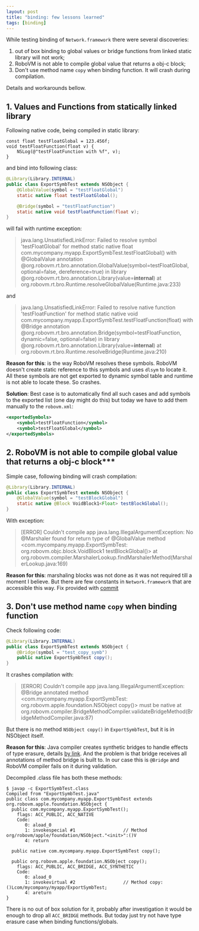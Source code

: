 ```yaml
---
layout: post
title: "binding: few lessons learned"
tags: [binding]
---
```

While testing binding of `Network.framework` there were several discoveries:  
1. out of box binding to global values or bridge functions from linked static library will not work;
2. RoboVM is not able to compile global value that returns a obj-c block;
3. Don't use method name `copy` when binding function. It will crash during compilation.

Details and workarounds bellow.  
<!-- more -->

## 1. Values and Functions from statically linked library
Following native code, being compiled in static library:
```objc
const float testFloatGlobal = 123.456f;
void testFloatFunction(float v) {
    NSLog(@"testFloatFunction with %f", v);
}
```

and bind into following class:
```java
@Library(Library.INTERNAL)
public class ExportSymbTest extends NSObject {
    @GlobalValue(symbol = "testFloatGlobal")
    static native float testFloatGlobal();

    @Bridge(symbol = "testFloatFunction")
    static native void testFloatFunction(float v);
}

```

will fail with runtime exception:
> java.lang.UnsatisfiedLinkError: Failed to resolve symbol 'testFloatGlobal' for method static native float com.mycompany.myapp.ExportSymbTest.testFloatGlobal() with @GlobalValue annotation @org.robovm.rt.bro.annotation.GlobalValue(symbol=testFloatGlobal, optional=false, dereference=true) in library @org.robovm.rt.bro.annotation.Library(value=__internal__)
	at org.robovm.rt.bro.Runtime.resolveGlobalValue(Runtime.java:233)

and  
> java.lang.UnsatisfiedLinkError: Failed to resolve native function 'testFloatFunction' for method static native void com.mycompany.myapp.ExportSymbTest.testFloatFunction(float) with @Bridge annotation @org.robovm.rt.bro.annotation.Bridge(symbol=testFloatFunction, dynamic=false, optional=false) in library @org.robovm.rt.bro.annotation.Library(value=__internal__)
    	at org.robovm.rt.bro.Runtime.resolveBridge(Runtime.java:210)


**Reason for this**: is the way RoboVM resolves these symbols. RoboVM doesn't create static reference to this symbols and uses `dlsym` to locate it. All these symbols are not get exported to dynamic symbol table and runtime is not able to locate these. So crashes.

**Solution**: Best case is to automatically find all such cases and add symbols to the exported list (one day might do this) but today we have to add them manually to the `robovm.xml`:  
```xml
<exportedSymbols>
    <symbol>testFloatFunction</symbol>
    <symbol>testFloatGlobal</symbol>
</exportedSymbols>
```

## 2. RoboVM is not able to compile global value that returns a obj-c block***  
Simple case, following binding will crash compilation:  
```java
@Library(Library.INTERNAL)
public class ExportSymbTest extends NSObject {
    @GlobalValue(symbol = "testBlockGlobal")
    static native @Block VoidBlock1<Float> testBlockGlobal();
}
```

With exception:
> [ERROR] Couldn't compile app
java.lang.IllegalArgumentException: No @Marshaler found for return type of @GlobalValue method <com.mycompany.myapp.ExportSymbTest: org.robovm.objc.block.VoidBlock1 testBlockGlobal()>
	at org.robovm.compiler.MarshalerLookup.findMarshalerMethod(MarshalerLookup.java:169)

**Reason for this**: marshaling blocks was not done as it was not required till a moment I believe. But there are few constants in `Network.framework` that are accessible this way. Fix provided with [commit](https://github.com/MobiVM/robovm/pull/335/commits/23aefba1b7b08403237e76d83abddd8929989bb2)

## 3. Don't use method name `copy` when binding function
Check following code:
```java
@Library(Library.INTERNAL)
public class ExportSymbTest extends NSObject {
    @Bridge(symbol = "test_copy_symb")
    public native ExportSymbTest copy();
}
```

It crashes compilation with:  
>[ERROR] Couldn't compile app
java.lang.IllegalArgumentException: @Bridge annotated method <com.mycompany.myapp.ExportSymbTest: org.robovm.apple.foundation.NSObject copy()> must be native
	at org.robovm.compiler.BridgeMethodCompiler.validateBridgeMethod(BridgeMethodCompiler.java:87)

But there is no method `NSObject copy()` in `ExportSymbTest`, but it is in NSObject itself.

**Reason for this**: Java compiler creates synthetic bridges to handle effects of type erasure,  details [by link](https://docs.oracle.com/javase/tutorial/java/generics/bridgeMethods.html). And the problem is that bridge receives all annotations of method bridge is built to. In our case this is `@Bridge` and RoboVM compiler fails on it during validation.

Decompiled .class file has both these methods:
```
$ javap -c ExportSymbTest.class  
Compiled from "ExportSymbTest.java"                                                                           
public class com.mycompany.myapp.ExportSymbTest extends org.robovm.apple.foundation.NSObject {                
  public com.mycompany.myapp.ExportSymbTest();                                                                
    flags: ACC_PUBLIC, ACC_NATIVE
    Code:                                                                                                     
       0: aload_0                                                                                             
       1: invokespecial #1                  // Method org/robovm/apple/foundation/NSObject."<init>":()V       
       4: return                                                                                              

  public native com.mycompany.myapp.ExportSymbTest copy();                                                    

  public org.robovm.apple.foundation.NSObject copy();                                                         
    flags: ACC_PUBLIC, ACC_BRIDGE, ACC_SYNTHETIC
    Code:                                                                                                     
       0: aload_0                                                                                             
       1: invokevirtual #2                  // Method copy:()Lcom/mycompany/myapp/ExportSymbTest;             
       4: areturn                                                                                             
}                                                                                                             
```

There is no out of box solution for it, probably after investigation it would be enough to drop all `ACC_BRIDGE` methods. But today just try not have type erasure case when binding functions/globals.
